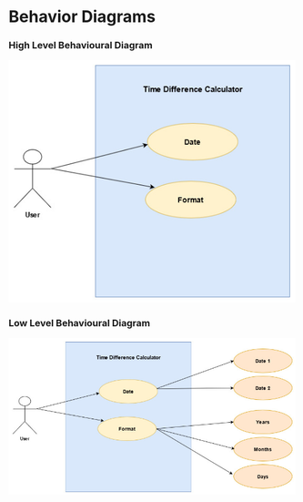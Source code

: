 # Behavior Diagrams

### High Level Behavioural Diagram
![High Level Usecase Diagram](https://github.com/Hrishikeshkashyap/LTTS_mini_project/blob/main/2_Architecture/behavior%20Diagrams/HLB.jpg)

### Low Level Behavioural Diagram
![Low Level Usecase Diagram](https://github.com/Hrishikeshkashyap/LTTS_mini_project/blob/main/2_Architecture/behavior%20Diagrams/LLB.jpg)




